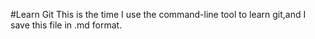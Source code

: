 #Learn Git 
  This is the time I use the command-line tool to learn git,and I save this file in .md format.
